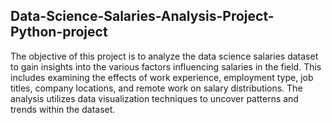 ## Data-Science-Salaries-Analysis-Project-Python-project
The objective of this project is to analyze the data science salaries dataset to gain insights into the various factors influencing salaries in the field. This includes examining the effects of work experience, employment type, job titles, company locations, and remote work on salary distributions. The analysis utilizes data visualization techniques to uncover patterns and trends within the dataset.
